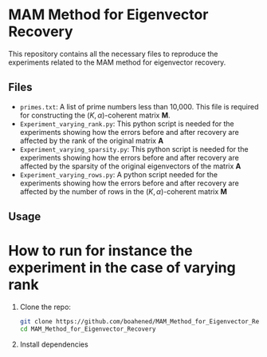 # MAM Method for Eigenvector Recovery

This repository contains all the necessary files to reproduce the experiments related to the MAM method for eigenvector recovery.

## Files

- `primes.txt`: A list of prime numbers less than 10,000. This file is required for constructing the $(K, \alpha)$-coherent matrix **M**.
- `Experiment_varying_rank.py`: This python script is needed for the experiments showing how the errors before and after recovery are affected by the rank of the original matrix **A**
- `Experiment_varying_sparsity.py`: This python script is needed for the experiments showing how the errors before and after recovery are affected by the sparsity of the original eigenvectors of the matrix **A**
- `Experiment_varying_rows.py`: A python script needed for the experiments showing how the errors before and after recovery are affected by the number of rows in the $(K,\alpha)$-coherent matrix **M**

## Usage
# How to run for instance the experiment in the case of varying rank
1. Clone the repo:
   ```bash
   git clone https://github.com/boahened/MAM_Method_for_Eigenvector_Recovery.git
   cd MAM_Method_for_Eigenvector_Recovery

2. Install dependencies
   
